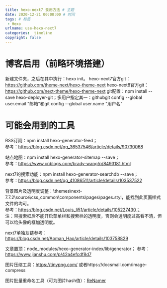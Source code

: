 ```yaml
---
title: hexo-next7 食用方法 # 主题
date: 2020-12-21 00:00:00 # 时间
tags: # 标签
 - Hexo
urlname: use-hexo-next7
categories:  timeline
copyright: false
---
```

# 博客启用（前略环境搭建）
新建文件夹，之后在其中执行：hexo init。
hexo-next7官方git：https://github.com/theme-next/hexo-theme-next
hexo-next8官方git：https://github.com/next-theme/hexo-theme-next
git配置：npm install --save hexo-deployer-git；多用户指定其一：githubgit config --global user.email "邮箱"和git config --global user.name "用户名"
<!-- more -->


# 可能会用到的工具

RSS订阅：npm install hexo-generator-feed；  
参考：https://blog.csdn.net/qq_36537546/article/details/90730068  

站点地图：npm install hexo-generator-sitemap --save；  
参考：https://www.cnblogs.com/brady-wang/p/8493181.html  

next7的搜索功能：npm install hexo-generator-searchdb --save；  
参考：https://blog.csdn.net/qq_41086511/article/details/103537522  

背景图片及透明度调整：\themes\next-7.7.2\source\css\_common\components\pages\pages.styl，能找到此页面样式文件的均可。  
参考：https://blog.csdn.net/Louis_li51/article/details/105227430；  
注：带搜索框后不能开启菜单栏和搜索栏的透明度，否则会透明度过高看不清，但可以给头像的框加透明度。   

next7单独友链参考：https://blog.csdn.net/Aoman_Hao/article/details/103758829  

文章置顶：node_modules/hexo-generator-index/lib/generator；
参考：https://www.jianshu.com/p/42a4efcdf8d7  

图片压缩工具：https://tinypng.com/ 或者https://docsmall.com/image-compress  

图片批量重命名工具（可为图片hash值）：[ReNamer](https://renamer.en.softonic.com/)  
